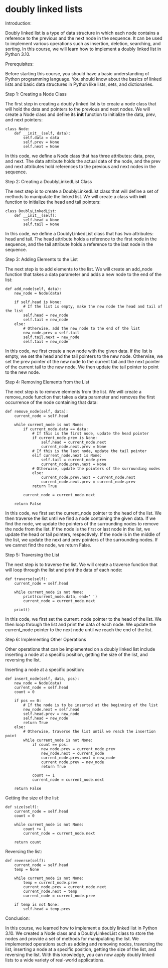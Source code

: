 
doubly linked lists
===================
Introduction:

Doubly linked list is a type of data structure in which each node contains a reference to the previous and the next node in the sequence. It can be used to implement various operations such as insertion, deletion, searching, and sorting. In this course, we will learn how to implement a doubly linked list in Python 3.10.

Prerequisites:

Before starting this course, you should have a basic understanding of Python programming language. You should know about the basics of linked lists and basic data structures in Python like lists, sets, and dictionaries.

Step 1: Creating a Node Class

The first step in creating a doubly linked list is to create a node class that will hold the data and pointers to the previous and next nodes. We will create a Node class and define its __init__ function to initialize the data, prev, and next pointers:

```
class Node:
    def __init__(self, data):
        self.data = data
        self.prev = None
        self.next = None
```

In this code, we define a Node class that has three attributes: data, prev, and next. The data attribute holds the actual data of the node, and the prev and next attributes hold references to the previous and next nodes in the sequence. 

Step 2: Creating a DoublyLinkedList Class

The next step is to create a DoublyLinkedList class that will define a set of methods to manipulate the linked list. We will create a class with __init__ function to initialize the head and tail pointers:

```
class DoublyLinkedList:
    def __init__(self):
        self.head = None
        self.tail = None
```

In this code, we define a DoublyLinkedList class that has two attributes: head and tail. The head attribute holds a reference to the first node in the sequence, and the tail attribute holds a reference to the last node in the sequence.

Step 3: Adding Elements to the List

The next step is to add elements to the list. We will create an add_node function that takes a data parameter and adds a new node to the end of the list:

```
def add_node(self, data):
    new_node = Node(data)
    
    if self.head is None:
        # If the list is empty, make the new node the head and tail of the list
        self.head = new_node
        self.tail = new_node
    else:
        # Otherwise, add the new node to the end of the list
        new_node.prev = self.tail
        self.tail.next = new_node
        self.tail = new_node
```
In this code, we first create a new node with the given data. If the list is empty, we set the head and the tail pointers to the new node. Otherwise, we set the prev pointer of the new node to the current tail and the next pointer of the current tail to the new node. We then update the tail pointer to point to the new node.

Step 4: Removing Elements from the List

The next step is to remove elements from the list. We will create a remove_node function that takes a data parameter and removes the first occurrence of the node containing that data:

```
def remove_node(self, data):
    current_node = self.head
    
    while current_node is not None:
        if current_node.data == data:
            # If this is the first node, update the head pointer
            if current_node.prev is None:
                self.head = current_node.next
                current_node.next.prev = None
            # If this is the last node, update the tail pointer
            elif current_node.next is None:
                self.tail = current_node.prev
                current_node.prev.next = None
            # Otherwise, update the pointers of the surrounding nodes
            else:
                current_node.prev.next = current_node.next
                current_node.next.prev = current_node.prev
            return True
        
        current_node = current_node.next
        
    return False
```

In this code, we first set the current_node pointer to the head of the list. We then traverse the list until we find a node containing the given data. If we find the node, we update the pointers of the surrounding nodes to remove the node from the list. If the node is the first or last node in the list, we update the head or tail pointers, respectively. If the node is in the middle of the list, we update the next and prev pointers of the surrounding nodes. If we cannot find the node, we return False.

Step 5: Traversing the List

The next step is to traverse the list. We will create a traverse function that will loop through the list and print the data of each node:

```
def traverse(self):
    current_node = self.head
    
    while current_node is not None:
        print(current_node.data, end=' ')
        current_node = current_node.next
        
    print()
```

In this code, we first set the current_node pointer to the head of the list. We then loop through the list and print the data of each node. We update the current_node pointer to the next node until we reach the end of the list.

Step 6: Implementing Other Operations

Other operations that can be implemented on a doubly linked list include inserting a node at a specific position, getting the size of the list, and reversing the list. 

Inserting a node at a specific position:

```
def insert_node(self, data, pos):
    new_node = Node(data)
    current_node = self.head
    count = 0
    
    if pos == 0:
        # If the node is to be inserted at the beginning of the list
        new_node.next = self.head
        self.head.prev = new_node
        self.head = new_node
        return True
    else:
        # Otherwise, traverse the list until we reach the insertion point
        while current_node is not None:
            if count == pos:
                new_node.prev = current_node.prev
                new_node.next = current_node
                current_node.prev.next = new_node
                current_node.prev = new_node
                return True
            
            count += 1
            current_node = current_node.next
            
    return False
```

Getting the size of the list:

```
def size(self):
    current_node = self.head
    count = 0
    
    while current_node is not None:
        count += 1
        current_node = current_node.next
        
    return count
```

Reversing the list:

```
def reverse(self):
    current_node = self.head
    temp = None
    
    while current_node is not None:
        temp = current_node.prev
        current_node.prev = current_node.next
        current_node.next = temp
        current_node = current_node.prev
        
    if temp is not None:
        self.head = temp.prev
```

Conclusion:

In this course, we learned how to implement a doubly linked list in Python 3.10. We created a Node class and a DoublyLinkedList class to store the nodes and provide a set of methods for manipulating the list. We implemented operations such as adding and removing nodes, traversing the list, inserting a node at a specific position, getting the size of the list, and reversing the list. With this knowledge, you can now apply doubly linked lists to a wide variety of real-world applications.